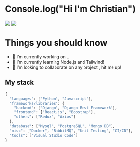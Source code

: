 # Console.log("Hi I'm Christian")

<a href="https://github.com/Chris5613/github-readme-stats">
  <img align="center" src="https://github-readme-stats.vercel.app/api/top-langs/?username=Chris5613&theme=dark#gh-dark-mode-only" />
</a>
<a href="https://github.com/Chris5613/github-readme-stats">
  <img align="center" src="https://github-readme-stats.vercel.app/api?username=Chris5613&show_icons=true&theme=dark#gh-dark-mode-only" />
</a>

# Things you should know

- 🔭 I’m currently working on ..
- 🌱 I’m currently learning Node.js and Tailwind!
- 👯 I’m looking to collaborate on any project , hit me up!

## My stack 

```python
{
  "languages": ["Python", "Javascript"],
  "frameworks/libraries": {
    "backend": ["Django", "Django Rest Framework"],
    "frontend": ["React.js", "Boostrap"],
    "others": ["Redux", "Axios"]
  },
  "database": ["Mysql", "PostgreSQL", "Mongo DB"],
  "misc": ["Docker", "RabbitMQ", "Unit Testing", "CI/CD"],
  "tools": ["Visual Studio Code"]
}
``` 

